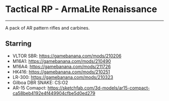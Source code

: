 # Tactical RP - ArmaLite Renaissance

-------------------------------------------------

A pack of AR pattern rifles and carbines.

## Starring
- VLTOR SBR: https://gamebanana.com/mods/210206
- M16A1: https://gamebanana.com/mods/210490
- M16A4: https://gamebanana.com/mods/211726
- HK416: https://gamebanana.com/mods/210251
- LR-300: https://gamebanana.com/mods/210323
- Gilboa DBR SNAKE: CS:O2
- AR-15 Comapct: https://sketchfab.com/3d-models/ar15-compact-ca58beb4192e4f449904cfbe5d0ed279